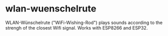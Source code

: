 # wlan-wuenschelrute
WLAN-Wünschelrute ("WiFi-Wishing-Rod") plays sounds according to the strengh of the closest Wifi signal. Works with ESP8266 and ESP32. 
